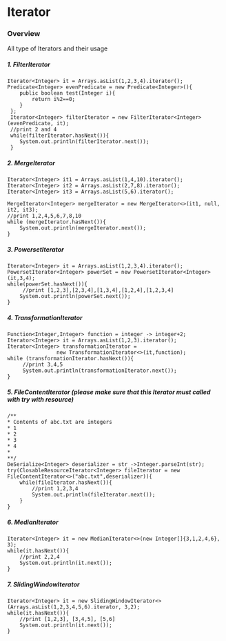 # Iterator
### Overview
All type of Iterators and their usage

##### 1. FilterIterator
    Iterator<Integer> it = Arrays.asList(1,2,3,4).iterator();
    Predicate<Integer> evenPredicate = new Predicate<Integer>(){
        public boolean test(Integer i){
            return i%2==0;
        }
     };
     Iterator<Integer> filterIterator = new FilterIterator<Integer>(evenPredicate, it);
     //print 2 and 4
     while(filterIterator.hasNext()){
        System.out.println(filterIterator.next());
     }
##### 2. MergeIterator
    Iterator<Integer> it1 = Arrays.asList(1,4,10).iterator();
    Iterator<Integer> it2 = Arrays.asList(2,7,8).iterator();
    Iterator<Integer> it3 = Arrays.asList(5,6).iterator();

    MergeIterator<Integer> mergeIterator = new MergeIterator<>(it1, null, it2, it3);
    //print 1,2,4,5,6,7,8,10
    while (mergeIterator.hasNext()){
        System.out.println(mergeIterator.next());
    }
##### 3. PowersetIterator
    Iterator<Integer> it = Arrays.asList(1,2,3,4).iterator();
    PowersetIterator<Integer> powerSet = new PowersetIterator<Integer>(it,3,4);
    while(powerSet.hasNext()){
         //print [1,2,3],[2,3,4],[1,3,4],[1,2,4],[1,2,3,4]
        System.out.println(powerSet.next());
    }
##### 4. TransformationIterator
    Function<Integer,Integer> function = integer -> integer+2;
    Iterator<Integer> it = Arrays.asList(1,2,3).iterator();
    Iterator<Integer> transformationIterator =
                    new TransformationIterator<>(it,function);
    while (transformationIterator.hasNext()){
         //print 3,4,5
         System.out.println(transformationIterator.next());
    }
##### 5. FileContentIterator (_please make sure that this Iterator must called with try with resource_)
    /**
    * Contents of abc.txt are integers 
    * 1
    * 2
    * 3
    * 4
    * 
    **/
    DeSerialize<Integer> deserializer = str ->Integer.parseInt(str);
    try(ClosableResourceIterator<Integer> fileIterator = new FileContentIterator<>("abc.txt",deserializer)){
        while(fileIterator.hasNext()){
            //print 1,2,3,4
            System.out.println(fileIterator.next());
        }
    }
##### 6. MedianIterator
    Iterator<Integer> it = new MedianIterator<>(new Integer[]{3,1,2,4,6}, 3);
    while(it.hasNext()){
        //print 2,2,4
        System.out.println(it.next());
    }
##### 7. SlidingWindowIterator
    Iterator<Integer> it = new SlidingWindowIterator<>(Arrays.asList(1,2,3,4,5,6).iterator, 3,2);
    while(it.hasNext()){
        //print [1,2,3], [3,4,5], [5,6]
        System.out.println(it.next());
    }
